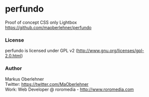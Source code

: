 # perfundo
Proof of concept CSS only Lightbox  
https://github.com/maoberlehner/perfundo

### License
perfundo is licensed under GPL v2 (http://www.gnu.org/licenses/gpl-2.0.html)

### Author
Markus Oberlehner  
Twitter: https://twitter.com/MaOberlehner  
Work: Web Developer @ roromedia - http://www.roromedia.com